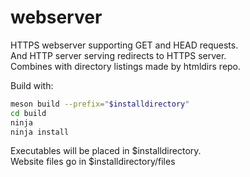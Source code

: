 # webserver
HTTPS webserver supporting GET and HEAD requests.  
And HTTP server serving redirects to HTTPS server.  
Combines with directory listings made by htmldirs repo.

Build with:
```bash
meson build --prefix="$installdirectory"
cd build
ninja
ninja install
```

Executables will be placed in $installdirectory.  
Website files go in $installdirectory/files
